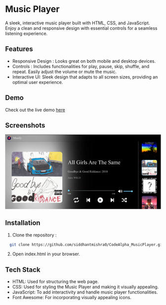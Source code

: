 
# Music Player

A sleek, interactive music player built with HTML, CSS, and JavaScript. Enjoy a clean and responsive design with essential controls for a seamless listening experience.

## Features

- Responsive Design : Looks great on both mobile and desktop devices.
- Controls : Includes functionalities for play, pause, skip, shuffle, and repeat. Easily adjust the volume or mute the music.
- Interactive UI: Sleek design that adapts to all screen sizes, providing an optimal user experience.


## Demo

Check out the live demo [here](https://siddhantmishra0.github.io/CodeAlpha_MusicPlayer/)


## Screenshots

![Screenshot](Demo.png)


## Installation

1. Clone the repository : 

```bash
  git clone https://github.com/siddhantmishra0/CodeAlpha_MusicPlayer.git
```

2. Open index.html in your browser.
## Tech Stack

- HTML: Used for structuring the web page.
- CSS: Used for styling the Music Player and making it visually appealing.
- JavaScript: To add interactivity and handle music player functionalities.
- Font Awesome: For incorporating visually appealing icons.

